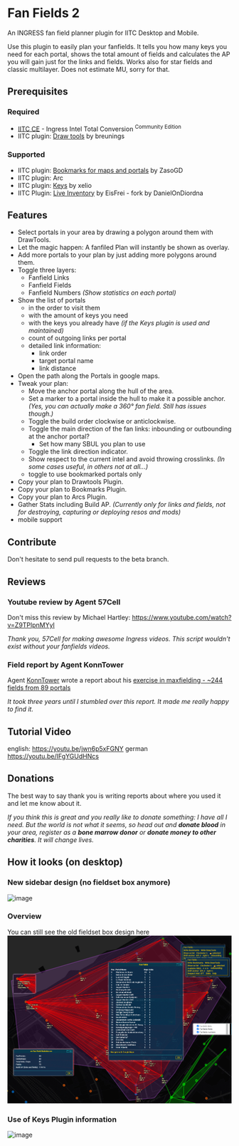 # Fan Fields 2
An INGRESS fan field planner plugin for IITC Desktop and Mobile. 

Use this plugin to easily plan your fanfields. It tells you how many keys you need for each portal, shows the total amount of fields and calculates the AP you will gain just for the links and fields. Works also for star fields and classic multilayer. Does not estimate MU, sorry for that.

## Prerequisites
### Required
- [IITC CE](https://iitc.app) - Ingress Intel Total Conversion <sup>Community Edition</sup>
- IITC plugin: [Draw tools](https://iitc.app/download_desktop#draw-tools-by-breunigs) by breunings

### Supported
- IITC plugin: [Bookmarks for maps and portals](https://iitc.app/download_desktop#bookmarks-by-ZasoGD) by ZasoGD
- IITC plugin: Arc
- IITC plugin: [Keys](https://iitc.app/download_desktop#keys-by-xelio) by xelio
- IITC Plugin: [Live Inventory](https://github.com/IITC-CE/Community-plugins?tab=readme-ov-file#live-inventory-by-eisfrei---fork-by-danielondiordna) by EisFrei - fork by DanielOnDiordna

## Features
- Select portals in your area by drawing a polygon around them with DrawTools. 
- Let the magic happen: A fanfiled Plan will instantly be shown as overlay.
- Add more portals to your plan by just adding more polygons around them.
- Toggle three layers:
  - Fanfield Links
  - Fanfield Fields
  - Fanfield Numbers _(Show statistics on each portal)_
- Show the list of portals 
  - in the order to visit them
  - with the amount of keys you need
  - with the keys you already have _(if the Keys plugin is used and maintained)_
  - count of outgoing links per portal
  - detailed link information:
    - link order
    - target portal name
    - link distance
- Open the path along the Portals in google maps.
- Tweak your plan:
  - Move the anchor portal along the hull of the area.
  - Set a marker to a portal inside the hull to make it a possible anchor. _(Yes, you can actually make a 360° fan field. Still has issues though.)_
  - Toggle the build order clockwise or anticlockwise.
  - Toggle the main direction of the fan links: inbounding or outbounding at the anchor portal?
    - Set how many SBUL you plan to use
  - Toggle the link direction indicator.
  - Show respect to the current intel and avoid throwing crosslinks. _(In some cases useful, in others not at all...)_
  - toggle to use bookmarked portals only
- Copy your plan to Drawtools Plugin.
- Copy your plan to Bookmarks Plugin.
- Copy your plan to Arcs Plugin.
- Gather Stats including Build AP. _(Currently only for links and fields, not for destroying, capturing or deploying resos and mods)_
- mobile support


## Contribute
Don't hesitate to send pull requests to the beta branch.


## Reviews
### Youtube review by Agent 57Cell
Don't miss this review by Michael Hartley:
https://www.youtube.com/watch?v=Z9TPlpnMYyI

 _Thank you, 57Cell for making awesome Ingress videos. This script wouldn't exist without your fanfields videos._


### Field report by Agent KonnTower
Agent [KonnTower](https://community.ingress.com/en/profile/KonnTower) wrote a report about his [exercise in maxfielding - ~244 fields from 89 portals](https://community.ingress.com/en/discussion/9791/an-exercise-in-maxfielding-244-fields-from-89-portals?)

_It took three years until I stumbled over this report. It made me really happy to find it._


## Tutorial Video 
english: https://youtu.be/jwn6p5xFGNY
german https://youtu.be/IFgYGUdHNcs

## Donations
The best way to say thank you is writing reports about where you used it and let me know about it.

_If you think this is great and you really like to donate something: I have all I need. But the world is not what it seems, so head out and **donate blood** in your area, register as a **bone marrow donor** or **donate money to other charities**. It will change lives._

## How it looks (on desktop)
### New sidebar design (no fieldset box anymore)
![image](https://github.com/Heistergand/fanfields2/assets/16416532/83d1f3b6-834d-4de2-8c03-041583ed0fe5)

### Overview
You can still see the old fieldset box design here
![preview image](FanFields2.png)

### Use of Keys Plugin information
![image](https://github.com/Heistergand/fanfields2/assets/16416532/d23670b2-28c9-4bdb-ac33-d3b67e7e1193)

